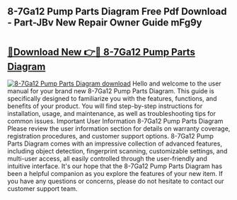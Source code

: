 ## 8-7Ga12 Pump Parts Diagram Free Pdf Download - Part-JBv New Repair Owner Guide mFg9y

# <h2><a href="http://dfokhh.blite.top/?on=8-7Ga12+Pump+Parts+Diagram">🔗Download New 👉🔴 8-7Ga12 Pump Parts Diagram</a></h2>

[![8-7Ga12 Pump Parts Diagram download](https://i.imgur.com/lujVjoI.png)](http://dfokhh.blite.top/?on=8-7Ga12+Pump+Parts+Diagram)
Hello and welcome to the user manual for your brand new 8-7Ga12 Pump Parts Diagram. This guide is specifically designed to familiarize you with the features, functions, and benefits of your product. You will find step-by-step instructions for installation, usage, and maintenance, as well as troubleshooting tips for common issues. Important User Information 8-7Ga12 Pump Parts Diagram Please review the user information section for details on warranty coverage, registration procedures, and customer support options. 8-7Ga12 Pump Parts Diagram comes with an impressive collection of advanced features, including object detection, fingerprint scanning, customizable settings, and multi-user access, all easily controlled through the user-friendly and intuitive interface. It's our hope that the 8-7Ga12 Pump Parts Diagram has been a helpful companion as you explore the features of your new item. If you have any questions or concerns, please do not hesitate to contact our customer support team.
